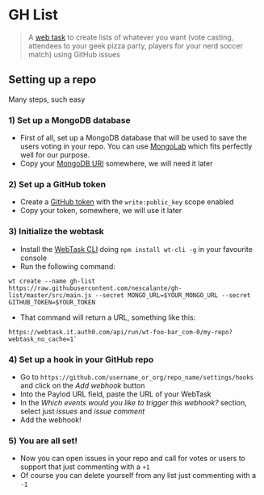 # GH List

> A [web task](https://webtask.io/) to create lists of whatever you want (vote casting, attendees to your geek pizza party, players for your nerd soccer match) using GitHub issues

## Setting up a repo

Many steps, such easy

### 1) Set up a MongoDB database
- First of all, set up a MongoDB database that will be used to save the users voting in your repo. You can use [MongoLab](https://mongolab.com) which fits perfectly well for our purpose.
- Copy your [MongoDB URI](http://docs.mongolab.com/connecting/#connect-string) somewhere, we will need it later
  
### 2) Set up a GitHub token
- Create a [GitHub token](https://github.com/settings/tokens) with the `write:public_key` scope enabled
- Copy your token, somewhere, we will use it later

### 3) Initialize the webtask
- Install the [WebTask CLI](https://github.com/auth0/wt-cli) doing `npm install wt-cli -g` in your favourite console
- Run the following command: 
```
wt create --name gh-list https://raw.githubusercontent.com/nescalante/gh-list/master/src/main.js --secret MONGO_URL=$YOUR_MONGO_URL --secret GITHUB_TOKEN=$YOUR_TOKEN
```
- That command will return a URL, something like this: 
```
https://webtask.it.auth0.com/api/run/wt-foo-bar_com-0/my-repo?webtask_no_cache=1`
```
### 4) Set up a hook in your GitHub repo
- Go to `https://github.com/username_or_org/repo_name/settings/hooks` and click on the *Add webhook* button
- Into the Paylod URL field, paste the URL of your WebTask
- In the *Which events would you like to trigger this webhook?* section, select just *issues* and *issue comment*
- Add the webhook!

### 5) You are all set!
- Now you can open issues in your repo and call for votes or users to support that just commenting with a `+1`
- Of course you can delete yourself from any list just commenting with a `-1`
